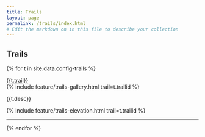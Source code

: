 ```yaml
---
title: Trails
layout: page
permalink: /trails/index.html
# Edit the markdown on in this file to describe your collection
---
```


## Trails 


{% for t in site.data.config-trails %}
<div class="trail border-left border-dark pl-4 my-5"><a href="{{t.trailid}}.html?id={{t.objectid}}" class="h3 text-dark">{{t.trail}}</a> <br/>
<div class="row ml-4">
<div class="col-md-4">{% include feature/trails-gallery.html trail=t.trailid %}</div>
<div class="col-md-8"><p>{{t.desc}}</p></div>
<div class="col-12 my-4 d-none d-md-block">
{% include feature/trails-elevation.html trail=t.trailid %}
</div>
</div>
</div>
<hr class="my-5">{% endfor %}

